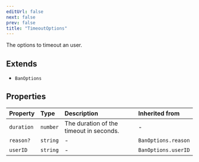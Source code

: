 ```yaml
---
editUrl: false
next: false
prev: false
title: "TimeoutOptions"
---
```


The options to timeout an user.

## Extends

- `BanOptions`

## Properties

| Property | Type | Description | Inherited from |
| :------ | :------ | :------ | :------ |
| `duration` | `number` | The duration of the timeout in seconds. | - |
| `reason?` | `string` | - | `BanOptions.reason` |
| `userID` | `string` | - | `BanOptions.userID` |
